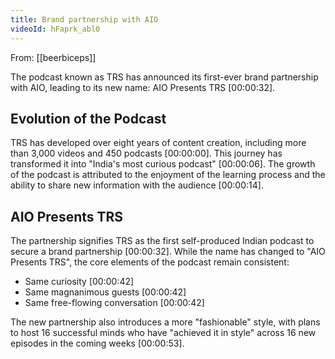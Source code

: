 ```yaml
---
title: Brand partnership with AIO
videoId: hFaprk_abl0
---
```


From: [[beerbiceps]] <br/> 

The podcast known as TRS has announced its first-ever brand partnership with AIO, leading to its new name: AIO Presents TRS <a class="yt-timestamp" data-t="00:00:32">[00:00:32]</a>.

## Evolution of the Podcast
TRS has developed over eight years of content creation, including more than 3,000 videos and 450 podcasts <a class="yt-timestamp" data-t="00:00:00">[00:00:00]</a>. This journey has transformed it into "India's most curious podcast" <a class="yt-timestamp" data-t="00:00:06">[00:00:06]</a>. The growth of the podcast is attributed to the enjoyment of the learning process and the ability to share new information with the audience <a class="yt-timestamp" data-t="00:00:14">[00:00:14]</a>.

## AIO Presents TRS
The partnership signifies TRS as the first self-produced Indian podcast to secure a brand partnership <a class="yt-timestamp" data-t="00:00:32">[00:00:32]</a>. While the name has changed to "AIO Presents TRS", the core elements of the podcast remain consistent:
*   Same curiosity <a class="yt-timestamp" data-t="00:00:42">[00:00:42]</a>
*   Same magnanimous guests <a class="yt-timestamp" data-t="00:00:42">[00:00:42]</a>
*   Same free-flowing conversation <a class="yt-timestamp" data-t="00:00:42">[00:00:42]</a>

The new partnership also introduces a more "fashionable" style, with plans to host 16 successful minds who have "achieved it in style" across 16 new episodes in the coming weeks <a class="yt-timestamp" data-t="00:00:53">[00:00:53]</a>.